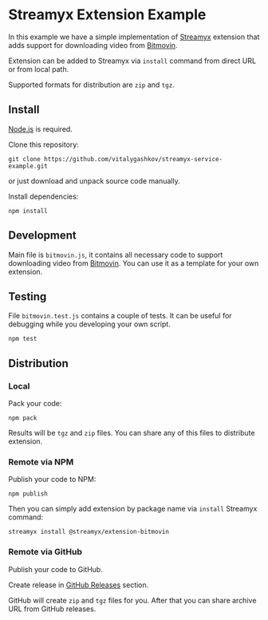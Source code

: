 # Streamyx Extension Example

In this example we have a simple implementation of [Streamyx](https://streamyx.ru) extension that adds support for downloading video from [Bitmovin](https://bitmovin.com/demos/drm/).

Extension can be added to Streamyx via `install` command from direct URL or from local path.

Supported formats for distribution are `zip` and `tgz`.

## Install

[Node.js](https://nodejs.org/en/) is required.

Clone this repository:

```shell
git clone https://github.com/vitalygashkov/streamyx-service-example.git
```

or just download and unpack source code manually.

Install dependencies:

```shell
npm install
```

## Development

Main file is `bitmovin.js`, it contains all necessary code to support downloading video from [Bitmovin](https://bitmovin.com/demos/drm/). You can use it as a template for your own extension.

## Testing

File `bitmovin.test.js` contains a couple of tests. It can be useful for debugging while you developing your own script.

```shell
npm test
```

## Distribution

### Local

Pack your code:

```shell
npm pack
```

Results will be `tgz` and `zip` files. You can share any of this files to distribute extension.

### Remote via NPM

Publish your code to NPM:

```shell
npm publish
```

Then you can simply add extension by package name via `install` Streamyx command:

```shell
streamyx install @streamyx/extension-bitmovin
```

### Remote via GitHub

Publish your code to GitHub.

Create release in [GitHub Releases](https://github.com/vitalygashkov/streamyx-service-example/releases) section.

GitHub will create `zip` and `tgz` files for you. After that you can share archive URL from GitHub releases.
